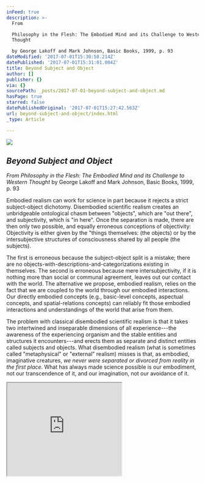 ```yaml
---
inFeed: true
description: >-
  From

  Philosophy in the Flesh: The Embodied Mind and its Challenge to Western
  Thought

  by George Lakoff and Mark Johnson, Basic Books, 1999, p. 93
dateModified: '2017-07-01T15:30:58.214Z'
datePublished: '2017-07-01T15:31:01.004Z'
title: Beyond Subject and Object
author: []
publisher: {}
via: {}
sourcePath: _posts/2017-07-01-beyond-subject-and-object.md
hasPage: true
starred: false
datePublishedOriginal: '2017-07-01T15:27:42.563Z'
url: beyond-subject-and-object/index.html
_type: Article

---
```

![](https://the-grid-user-content.s3-us-west-2.amazonaws.com/6a4bf204-d853-457f-bcc0-e6ef442a63c9.jpg)

## _Beyond Subject and Object_

_From
Philosophy in the Flesh: The Embodied Mind and its Challenge to Western Thought_
by George Lakoff and Mark Johnson, Basic Books, 1999, p. 93

Embodied realism can work for science in part because it rejects a strict subject-object dichotomy. Disembodied scientific realism creates an unbridgeable ontological chasm between "objects", which are "out there", and subjectivity, which is "in here". Once the separation is made, there are then only two possible, and equally erroneous conceptions of objectivity: Objectivity is either given by the "things themselves: (the objects) or by the intersubjective structures of consciousness shared by all people (the subjects).

The first is erroneous because the subject-object split is a mistake; there are no objects-with-descriptions-and-categorizations existing in themselves. The second is erroneous because mere intersubjectivity, if it is nothing more than social or communal agreement, leaves out our contact with the world. The alternative we propose, embodied realism, relies on the fact that we are coupled to the world through our embodied interactions. Our directly embodied concepts (e.g., basic-level concepts, aspectual concepts, and spatial-relations concepts) can reliably fit those embodied interactions and understandings of the world that arise from them.

The problem with classical disembodied scientific realism is that it takes two intertwined and inseparable dimensions of all experience---the awareness of the experiencing organism and the stable entities and structures it encounters---and erects them as separate and distinct entities called subjects and objects. What disembodied realism (what is sometimes called "metaphysical" or "external" realism) misses is that, as embodied, imaginative creatures, _we never were separated or divorced from reality in the first place_. What has always made science possible is our embodiment, not our transcendence of it, and our imagination, not our avoidance of it. 

<iframe src="https://the-grid.github.io/ed-userhtml/?g=eJxNkUFPwzAMhe_9FVGRWCutCSAhIdruMIkDl12AE0IoS5wt3ZpUcVqoEP8ddyuIWxx_es9-rrQdmNV1arZF8D6mq0rQ1yqpUAXbxVVmeqei9S7TS4ZLYnP2lTA2yMAaqk2DrGaa7yA-HKEFF3E9PsvdRraQYf569VYSbQ3L_jPr8VFnJJWzALEPbmJmIRVARpg5Uiipwa2mntVnjGNQVKZCKO8cqMiNVLD1_sAdRAHu_eVJoD7wBi8-zbY91teXAwSkJerhht-lkwzNzTsZyGPjNXDrEEJcg_EBsnmvvEy-M-1VP02yZItzIgt6_foVDZLPIs_LSsx5JUk1RaqOEvGUqvLtKZWUaRllsQ9g6nQfY4f3QsQ97ILVXFphrNPF6PtQfMhRzLTr285jJKXbv8v8ANFaj7U" height="244" style=""></iframe>